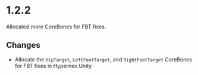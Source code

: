 # 1.2.2

Allocated more CoreBones for FBT fixes.

## Changes

+ Allocate the `HipTarget`, `LeftFootTarget`, and `RightFootTarget` CoreBones for FBT fixes in Hypernex.Unity